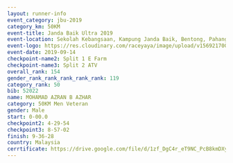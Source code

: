 ```yaml
---
layout: runner-info 
event_category: jbu-2019 
category_km: 50KM 
event-title: Janda Baik Ultra 2019 
event-location: Sekolah Kebangsaan, Kampung Janda Baik, Bentong, Pahang, Malaysia 
event-logo: https://res.cloudinary.com/raceyaya/image/upload/v1569217009/logo/janda-baik_vch1pc.jpg 
event-date: 2019-09-14 
checkpoint-name2: Split 1 E Farm 
checkpoint-name3: Split 2 ATV 
overall_rank: 154
gender_rank_rank_rank_rank_rank: 119
category_rank: 50
bib: 52022
name: MOHAMAD AZRAN B AZHAR
category: 50KM Men Veteran
gender: Male
start: 0-00.0
checkpoint2: 4-29-54
checkpoint3: 8-57-02
finish: 9-36-28
country: Malaysia
cerrtificate: https://drive.google.com/file/d/1zf_DgC4r_eT9NC_PcB8kmDXyFL91atBp/view?usp=sharing
---
```

